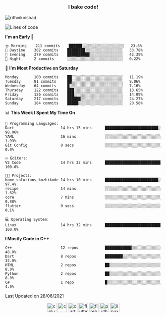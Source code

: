 <h3 align="center">I bake code!</h3>

<p align="left"> <img src="https://komarev.com/ghpvc/?username=rithviknishad" alt="rithviknishad" /> </p>

<!--START_SECTION:waka-->
![Lines of code](https://img.shields.io/badge/From%20Hello%20World%20I%27ve%20Written-695615%20lines%20of%20code-blue)

**I'm an Early 🐤** 

```text
🌞 Morning    211 commits    ██████░░░░░░░░░░░░░░░░░░░   23.6% 
🌆 Daytime    302 commits    ████████░░░░░░░░░░░░░░░░░   33.78% 
🌃 Evening    379 commits    ██████████░░░░░░░░░░░░░░░   42.39% 
🌙 Night      2 commits      ░░░░░░░░░░░░░░░░░░░░░░░░░   0.22%

```
📅 **I'm Most Productive on Saturday** 

```text
Monday       100 commits    ██░░░░░░░░░░░░░░░░░░░░░░░   11.19% 
Tuesday      81 commits     ██░░░░░░░░░░░░░░░░░░░░░░░   9.06% 
Wednesday    64 commits     █░░░░░░░░░░░░░░░░░░░░░░░░   7.16% 
Thursday     122 commits    ███░░░░░░░░░░░░░░░░░░░░░░   13.65% 
Friday       126 commits    ███░░░░░░░░░░░░░░░░░░░░░░   14.09% 
Saturday     217 commits    ██████░░░░░░░░░░░░░░░░░░░   24.27% 
Sunday       184 commits    █████░░░░░░░░░░░░░░░░░░░░   20.58%

```


📊 **This Week I Spent My Time On** 

```text
💬 Programming Languages: 
Dart                     14 hrs 15 mins      ████████████████████████░   98.06% 
YAML                     16 mins             ░░░░░░░░░░░░░░░░░░░░░░░░░   1.93% 
Git Config               0 secs              ░░░░░░░░░░░░░░░░░░░░░░░░░   0.0%

🔥 Editors: 
VS Code                  14 hrs 32 mins      █████████████████████████   100.0%

🐱‍💻 Projects: 
home_solutions_kozhikode 14 hrs 10 mins      ████████████████████████░   97.4% 
recipe                   14 mins             ░░░░░░░░░░░░░░░░░░░░░░░░░   1.62% 
core                     7 mins              ░░░░░░░░░░░░░░░░░░░░░░░░░   0.88% 
flutter                  0 secs              ░░░░░░░░░░░░░░░░░░░░░░░░░   0.1%

💻 Operating System: 
Linux                    14 hrs 32 mins      █████████████████████████   100.0%

```

**I Mostly Code in C++** 

```text
C++                      12 repos            ████████████░░░░░░░░░░░░░   48.0% 
Dart                     8 repos             ████████░░░░░░░░░░░░░░░░░   32.0% 
HTML                     2 repos             ██░░░░░░░░░░░░░░░░░░░░░░░   8.0% 
Python                   2 repos             ██░░░░░░░░░░░░░░░░░░░░░░░   8.0% 
C#                       1 repo              █░░░░░░░░░░░░░░░░░░░░░░░░   4.0%

```



 Last Updated on 28/06/2021
<!--END_SECTION:waka-->

<p align="center">
  <img src="https://devicons.github.io/devicon/devicon.git/icons/cplusplus/cplusplus-original.svg" alt="cplusplus" width="30" height="30"/>
  <img src="https://devicons.github.io/devicon/devicon.git/icons/c/c-original.svg" alt="c" width="30" height="30"/>
  <img src="https://www.vectorlogo.zone/logos/dartlang/dartlang-icon.svg" alt="dart" width="30" height="30"/>
  <img src="https://www.vectorlogo.zone/logos/flutterio/flutterio-icon.svg" alt="flutter" width="30" height="30"/> 
  <img src="https://www.vectorlogo.zone/logos/firebase/firebase-icon.svg" alt="firebase" width="30" height="30"/> 
  <img src="https://devicons.github.io/devicon/devicon.git/icons/python/python-original.svg" alt="python" width="30" height="30"/> 
  <img src="https://devicons.github.io/devicon/devicon.git/icons/linux/linux-original.svg" alt="linux" width="30" height="30"/> 
</p>

